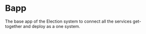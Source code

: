 # Bapp
The base app of the Election system to connect all the services get-together and deploy as a one system. 
